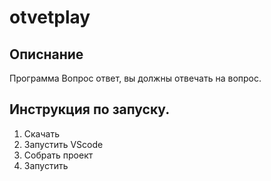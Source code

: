 # otvetplay
## Описнание

Программа Вопрос ответ, вы должны отвечать на вопрос.

## Инструкция по запуску.
1. Скачать
2. Запустить VScode
3. Собрать проект
4. Запустить
